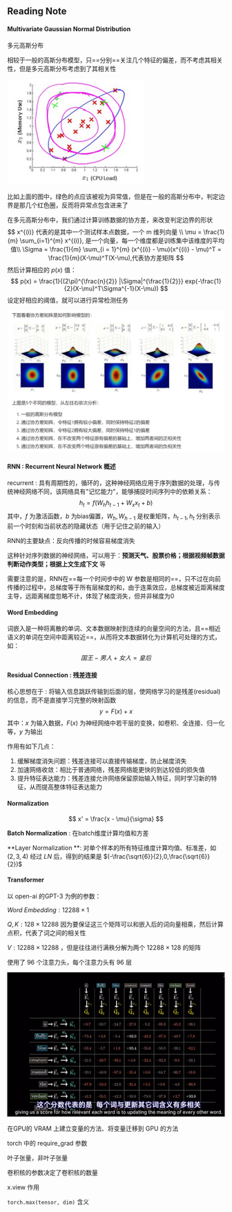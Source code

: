 ## Reading Note



#### Multivariate Gaussian Normal Distribution

 多元高斯分布

相较于一般的高斯分布模型，只==分别==关注几个特征的偏差，而不考虑其相关性，但是多元高斯分布考虑到了其相关性

<img src="./markdown_image/image-20250308230622568.png" alt="image-20250308230622568" style="zoom: 67%;" />

比如上面的图中，绿色的点应该被视为异常值，但是在一般的高斯分布中，判定边界是那几个红色圈，反而将异常点包含进来了

在多元高斯分布中，我们通过计算训练数据的协方差，来改变判定边界的形状
$$
x^{(i)} 代表的是其中一个测试样本点数据，一个 m 维列向量 \\
\mu = \frac{1}{m} \sum_{i=1}^{m} x^{(i)}, 是一个向量，每一个维度都是训练集中该维度的平均值\\
\Sigma = \frac{1}{m} \sum_{i = 1}^{m} (x^{(i)} - \mu)(x^{(i)} - \mu)^T = \frac{1}{m}(X-\mu)^T(X-\mu),代表协方差矩阵
$$
然后计算相应的 $p(x)$ 值：
$$
p(x) = \frac{1}{(2\pi)^{\frac{n}{2}} |\Sigma|^{\frac{1}{2}}} exp(-\frac{1}{2}(X-\mu)^T\Sigma^{-1}(X-\mu))
$$
设定好相应的阈值，就可以进行异常检测任务

![image-20250308232253112](./markdown_image/image-20250308232253112.png)



#### RNN : Recurrent Neural Network 概述

recurrent : 具有周期性的，循环的，这种神经网络应用于序列数据的处理，与传统神经网络不同，该网络具有"记忆能力"，能够捕捉时间序列中的依赖关系：
$$
h_t = f(W_h h_{t -1 } + W_x x_t + b)
$$
其中，$f$ 为激活函数，$b$ 为bias偏置，$W_h,W_{h-1}$ 是权重矩阵，$h_{t-1},h_{t}$ 分别表示前一个时刻和当前状态的隐藏状态（用于记住之前的输入）

RNN的主要缺点：反向传播的时候容易梯度消失

这种针对序列数据的神经网络，可以用于：**预测天气、股票价格；根据视频帧数据判断动作类型；根据上文生成下文** 等

需要注意的是，RNN在==每一个时间步中的 W 参数是相同的==，只不过在向前传播的过程中，总梯度等于所有层梯度的和，由于连乘效应，总梯度被近距离梯度主导，远距离梯度忽略不计，体现了梯度消失，但并非梯度为0



#### Word Embedding

词嵌入是一种将离散的单词、文本数据映射到连续的向量空间的方法，且==相近语义的单词在空间中距离较近==，从而将文本数据转化为计算机可处理的方式，如：
$$
国王-男人+女人=皇后
$$


#### Residual Connection : 残差连接

核心思想在于 : 将输入信息跳跃传输到后面的层，使网络学习的是残差(residual)的信息，而不是直接学习完整的映射函数
$$
y = F(x) + x
$$
其中：$x$ 为输入数据，$F(x)$ 为神经网络中若干层的变换，如卷积、全连接、归一化等，$y$ 为输出

作用有如下几点：

1. 缓解梯度消失问题：残差连接可以直接传输梯度，防止梯度消失
2. 加速网络收敛：相比于普通网络，残差网络能更快的到达较低的损失值
3. 提升特征表达能力：残差连接允许网络保留原始输入特征，同时学习新的特征，从而提高整体特征表达能力



#### Normalization

$$
x' = \frac{x - \mu}{\sigma}
$$

**Batch Normalization** : 在batch维度计算均值和方差

**Layer Normalization **: 对单个样本的所有特征维度计算均值、标准差，如$(2,3,4)$ 经过 $LN$ 后，得到的结果是 $(-\frac{\sqrt{6}}{2},0,\frac{\sqrt{6}}{2})$ 



#### Transformer

以 open-ai 的GPT-3 为例的参数：

$Word \ Embedding: 12288 \times 1$

$Q,K: 128 \times 12288$  因为要保证这三个矩阵可以和嵌入后的词向量相乘，然后计算点积，代表了词之间的相关性

$V: 12288 \times 12288$ ，但是往往进行满秩分解为两个 $12288 \times 128$ 的矩阵

使用了 96 个注意力头，每个注意力头有 96 层

![image-20250317193803875](./markdown_image/image-20250317193803875.png)



在GPU的 VRAM 上建立变量的方法、将变量迁移到 GPU 的方法

torch 中的 require_grad 参数

叶子张量，非叶子张量

卷积核的参数决定了卷积核的数量

x.view 作用 

`torch.max(tensor, dim)` 含义
